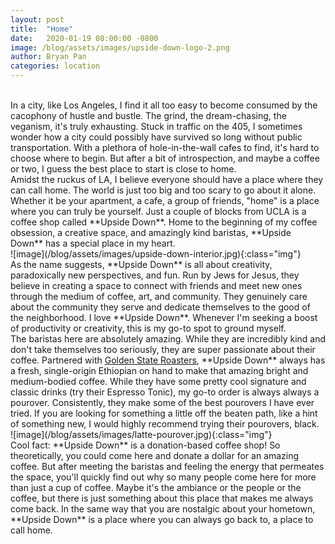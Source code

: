 ```yaml
---
layout: post
title:  "Home"
date:   2020-01-19 08:00:00 -0800
image: /blog/assets/images/upside-down-logo-2.png
author: Bryan Pan
categories: location
---
```

<br/>
In a city, like Los Angeles, I find it all too easy to become consumed by the cacophony of hustle and bustle. The grind, the dream-chasing, the veganism, it's truly exhausting. Stuck in traffic on the 405, I sometimes wonder how a city could possibly have survived so long without public transportation. With a plethora of hole-in-the-wall cafes to find, it's hard to choose where to begin. But after a bit of introspection, and maybe a coffee or two, I guess the best place to start is close to home.
<br/>  
Amidst the ruckus of LA, I believe everyone should have a place where they can call home. The world is just too big and too scary to go about it alone. Whether it be your apartment, a cafe, a group of friends, "home" is a place where you can truly be yourself. Just a couple of blocks from UCLA is a coffee shop called **Upside Down**. Home to the beginning of my coffee obsession, a creative space, and amazingly kind baristas, **Upside Down** has a special place in my heart.  
<br/>  
![image](/blog/assets/images/upside-down-interior.jpg){:class="img"}
<br/>  
As the name suggests, **Upside Down** is all about creativity, paradoxically new perspectives, and fun. Run by Jews for Jesus, they believe in creating a space to connect with friends and meet new ones through the medium of coffee, art, and community. They genuinely care about the community they serve and dedicate themselves to the good of the neighborhood. I love **Upside Down**. Whenever I'm seeking a boost of productivity or creativity, this is my go-to spot to ground myself.
<br/>  
The baristas here are absolutely amazing. While they are incredibly kind and don't take themselves too seriously, they are super passionate about their coffee. Partnered with <a href="https://goldenstatecoffee.com/" target="_blank">Golden State Roasters</a>, **Upside Down** always has a fresh, single-origin Ethiopian on hand to make that amazing bright and medium-bodied coffee. While they have some pretty cool signature and classic drinks (try their Espresso Tonic), my go-to order is always always a pourover. Consistently, they make some of the best pourovers I have ever tried. If you are looking for something a little off the beaten path, like a hint of something new, I would highly recommend trying their pourovers, black.  
<br/>  
![image](/blog/assets/images/latte-pourover.jpg){:class="img"}
<br/>  
Cool fact: **Upside Down** is a donation-based coffee shop! So theoretically, you could come here and donate a dollar for an amazing coffee. But after meeting the baristas and feeling the energy that permeates the space, you'll quickly find out why so many people come here for more than just a cup of coffee. Maybe it's the ambiance or the people or the coffee, but there is just something about this place that makes me always come back. In the same way that you are nostalgic about your hometown, **Upside Down** is a place where you can always go back to, a place to call home.
